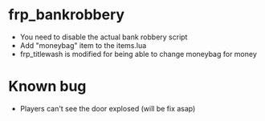 # frp_bankrobbery

- You need to disable the actual bank robbery script
- Add "moneybag" item to the items.lua
- frp_titlewash is modified for being able to change moneybag for money


# Known bug

- Players can't see the door explosed (will be fix asap)
